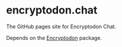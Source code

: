 # encryptodon.chat

The GitHub pages site for Encryptodon Chat.

Depends on the [Encryptodon](https://github.com/seanwatters/encryptodon) package.
